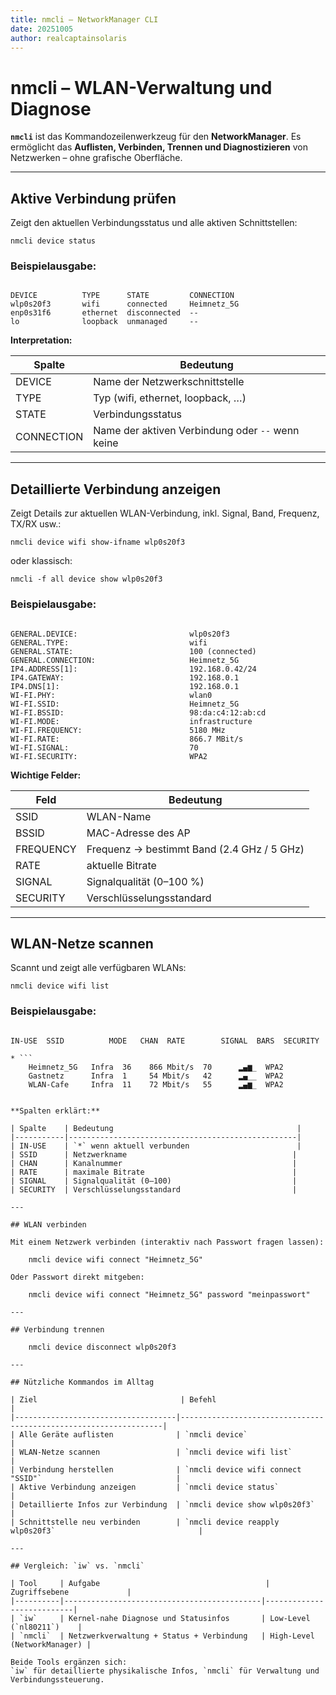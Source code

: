 ```yaml
---
title: nmcli – NetworkManager CLI
date: 20251005
author: realcaptainsolaris
---
```


# nmcli – WLAN-Verwaltung und Diagnose

**`nmcli`** ist das Kommandozeilenwerkzeug für den **NetworkManager**. Es ermöglicht das **Auflisten, Verbinden, Trennen und Diagnostizieren** von Netzwerken – ohne grafische Oberfläche.

---

## Aktive Verbindung prüfen

Zeigt den aktuellen Verbindungsstatus und alle aktiven Schnittstellen:

    nmcli device status

### Beispielausgabe:

```

DEVICE          TYPE      STATE         CONNECTION
wlp0s20f3       wifi      connected     Heimnetz_5G
enp0s31f6       ethernet  disconnected  --
lo              loopback  unmanaged     --

```

**Interpretation:**

| Spalte  | Bedeutung                                           |
|---------|-----------------------------------------------------|
| DEVICE  | Name der Netzwerkschnittstelle                      |
| TYPE    | Typ (wifi, ethernet, loopback, …)                  |
| STATE   | Verbindungsstatus                                  |
| CONNECTION | Name der aktiven Verbindung oder `--` wenn keine |

---

## Detaillierte Verbindung anzeigen

Zeigt Details zur aktuellen WLAN-Verbindung, inkl. Signal, Band, Frequenz, TX/RX usw.:

    nmcli device wifi show-ifname wlp0s20f3

oder klassisch:

    nmcli -f all device show wlp0s20f3

### Beispielausgabe:

```

GENERAL.DEVICE:                         wlp0s20f3
GENERAL.TYPE:                           wifi
GENERAL.STATE:                          100 (connected)
GENERAL.CONNECTION:                     Heimnetz_5G
IP4.ADDRESS[1]:                         192.168.0.42/24
IP4.GATEWAY:                            192.168.0.1
IP4.DNS[1]:                             192.168.0.1
WI-FI.PHY:                              wlan0
WI-FI.SSID:                             Heimnetz_5G
WI-FI.BSSID:                            98:da:c4:12:ab:cd
WI-FI.MODE:                             infrastructure
WI-FI.FREQUENCY:                        5180 MHz
WI-FI.RATE:                             866.7 MBit/s
WI-FI.SIGNAL:                           70
WI-FI.SECURITY:                         WPA2

```

**Wichtige Felder:**

| Feld             | Bedeutung                                               |
|------------------|---------------------------------------------------------|
| SSID             | WLAN-Name                                              |
| BSSID            | MAC-Adresse des AP                                     |
| FREQUENCY        | Frequenz → bestimmt Band (2.4 GHz / 5 GHz)             |
| RATE             | aktuelle Bitrate                                       |
| SIGNAL           | Signalqualität (0–100 %)                               |
| SECURITY         | Verschlüsselungsstandard                               |

---

## WLAN-Netze scannen

Scannt und zeigt alle verfügbaren WLANs:

    nmcli device wifi list

### Beispielausgabe:

```

IN-USE  SSID          MODE   CHAN  RATE        SIGNAL  BARS  SECURITY

* ```
    Heimnetz_5G   Infra  36    866 Mbit/s  70      ▂▄▆_  WPA2
    Gastnetz      Infra  1     54 Mbit/s   42      ▂▄__  WPA2
    WLAN-Cafe     Infra  11    72 Mbit/s   55      ▂▄▆_  WPA2
  ```

```

**Spalten erklärt:**

| Spalte    | Bedeutung                                         |
|-----------|---------------------------------------------------|
| IN-USE    | `*` wenn aktuell verbunden                        |
| SSID      | Netzwerkname                                     |
| CHAN      | Kanalnummer                                      |
| RATE      | maximale Bitrate                                 |
| SIGNAL    | Signalqualität (0–100)                           |
| SECURITY  | Verschlüsselungsstandard                         |

---

## WLAN verbinden

Mit einem Netzwerk verbinden (interaktiv nach Passwort fragen lassen):

    nmcli device wifi connect "Heimnetz_5G"

Oder Passwort direkt mitgeben:

    nmcli device wifi connect "Heimnetz_5G" password "meinpasswort"

---

## Verbindung trennen

    nmcli device disconnect wlp0s20f3

---

## Nützliche Kommandos im Alltag

| Ziel                                | Befehl                                                           |
|------------------------------------|------------------------------------------------------------------|
| Alle Geräte auflisten              | `nmcli device`                                                  |
| WLAN-Netze scannen                 | `nmcli device wifi list`                                        |
| Verbindung herstellen              | `nmcli device wifi connect "SSID"`                              |
| Aktive Verbindung anzeigen         | `nmcli device status`                                           |
| Detaillierte Infos zur Verbindung  | `nmcli device show wlp0s20f3`                                   |
| Schnittstelle neu verbinden        | `nmcli device reapply wlp0s20f3`                                |

---

## Vergleich: `iw` vs. `nmcli`

| Tool     | Aufgabe                                     | Zugriffsebene             |
|----------|--------------------------------------------|---------------------------|
| `iw`     | Kernel-nahe Diagnose und Statusinfos       | Low-Level (`nl80211`)    |
| `nmcli`  | Netzwerkverwaltung + Status + Verbindung   | High-Level (NetworkManager) |

Beide Tools ergänzen sich:  
`iw` für detaillierte physikalische Infos, `nmcli` für Verwaltung und Verbindungssteuerung.
